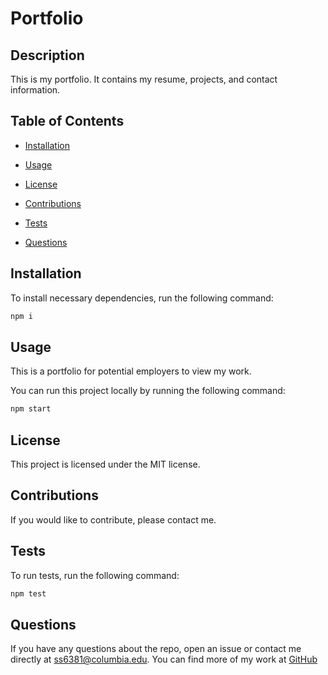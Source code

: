 # Portfolio

## Description

This is my portfolio. It contains my resume, projects, and contact information.

## Table of Contents

* [Installation](#installation)

* [Usage](#usage)

* [License](#license)

* [Contributions](#contributions)

* [Tests](#tests)

* [Questions](#questions)

## Installation

To install necessary dependencies, run the following command:

```bash
npm i
```

## Usage

This is a portfolio for potential employers to view my work.

You can run this project locally by running the following command:

```bash
npm start
```

## License

This project is licensed under the MIT license.

## Contributions

If you would like to contribute, please contact me.

## Tests

To run tests, run the following command:

```bash
npm test
```

## Questions

If you have any questions about the repo, open an issue or contact me directly at <ss6381@columbia.edu>. You can find more of my work at [GitHub](https://www.github.com/ss6381)
